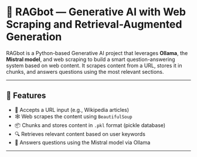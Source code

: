 # 🧠 RAGbot — Generative AI with Web Scraping and Retrieval-Augmented Generation

RAGbot is a Python-based Generative AI project that leverages **Ollama**, the **Mistral model**, and web scraping to build a smart question-answering system based on web content. It scrapes content from a URL, stores it in chunks, and answers questions using the most relevant sections.

---

## 🚀 Features

- 🔗 Accepts a URL input (e.g., Wikipedia articles)
- 🕸️ Web scrapes the content using `BeautifulSoup`
- 📦 Chunks and stores content in `.pkl` format (pickle database)
- 🔍 Retrieves relevant content based on user keywords
- 🤖 Answers questions using the Mistral model via Ollama

---
<!-- 
## 📁 Folder Structure

```bash
RAGbot/
├── app.py                  # Main script to run the RAGbot
├── scraper.py              # Scrapes content from a given URL
├── chunker.py              # Splits content into chunks
├── retriever.py            # Handles keyword matching and chunk retrieval
├── qa_engine.py            # Uses Ollama + Mistral to answer questions
├── data/
│   └── chunks.pkl          # Stored chunks database
├── .env                    # Environment variables (if any)
├── requirements.txt        # Required Python packages
└── README.md               # You're here! -->
